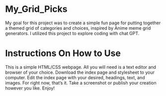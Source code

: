 # My_Grid_Picks
My goal for this project was to create a simple fun page for putting together a themed grid of categories and choices, inspired by Anime meme grid generators. I utilized this project to explore coding with chat GPT. 
# Instructions On How to Use
This is a simple HTML/CSS webpage. All you will need is a text editor and browser of your choice. Download the index page and stylesheet to your computer. Edit the index page with your desired, headings, text, and images. For right now, that’s it. Take a screenshot or publish your creation however you like. Enjoy!